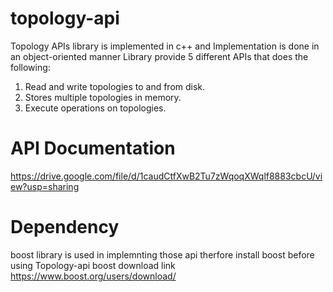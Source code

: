 # topology-api
Topology APIs library is implemented in c++ and Implementation is done in an object-oriented manner
Library provide 5 different APIs that does the following:
1. Read and write topologies to and from disk.
2. Stores multiple topologies in memory.
3. Execute operations on topologies.

# API Documentation 
https://drive.google.com/file/d/1caudCtfXwB2Tu7zWqoqXWqlf8883cbcU/view?usp=sharing

# Dependency
boost library is used in implemnting those api therfore install boost before using Topology-api
  boost download link https://www.boost.org/users/download/
  
  
